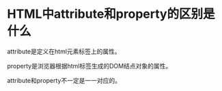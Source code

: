 # HTML中attribute和property的区别是什么

attribute是定义在html元素标签上的属性。

property是浏览器根据html标签生成的DOM结点对象的属性。

attribute和property不一定是一一对应的。

